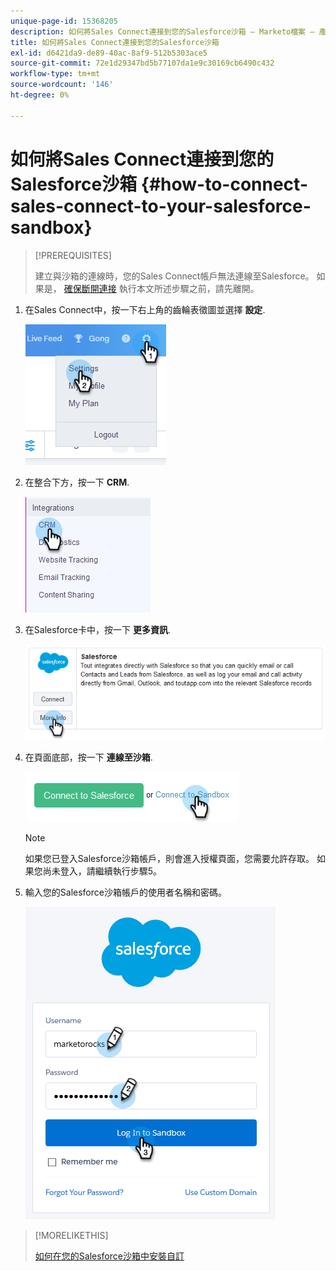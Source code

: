 ```yaml
---
unique-page-id: 15368205
description: 如何將Sales Connect連接到您的Salesforce沙箱 — Marketo檔案 — 產品檔案
title: 如何將Sales Connect連接到您的Salesforce沙箱
exl-id: d6421da9-de89-40ac-8af9-512b5303ace5
source-git-commit: 72e1d29347bd5b77107da1e9c30169cb6490c432
workflow-type: tm+mt
source-wordcount: '146'
ht-degree: 0%

---
```


# 如何將Sales Connect連接到您的Salesforce沙箱 {#how-to-connect-sales-connect-to-your-salesforce-sandbox}

>[!PREREQUISITES]
>
>建立與沙箱的連線時，您的Sales Connect帳戶無法連線至Salesforce。 如果是， [確保斷開連接](/help/marketo/product-docs/marketo-sales-connect/crm/salesforce-integration/disconnect-salesforce-from-your-sales-connect-account.md) 執行本文所述步驟之前，請先離開。

1. 在Sales Connect中，按一下右上角的齒輪表徵圖並選擇 **設定**.

   ![](assets/one-2.png)

1. 在整合下方，按一下 **CRM**.

   ![](assets/two-2.png)

1. 在Salesforce卡中，按一下 **更多資訊**.

   ![](assets/three-2.png)

1. 在頁面底部，按一下 **連線至沙箱**.

   ![](assets/four-2.png)

   >[!NOTE]
   >
   >如果您已登入Salesforce沙箱帳戶，則會進入授權頁面，您需要允許存取。 如果您尚未登入，請繼續執行步驟5。

1. 輸入您的Salesforce沙箱帳戶的使用者名稱和密碼。

   ![](assets/five-2.png)

>[!MORELIKETHIS]
>
>[如何在您的Salesforce沙箱中安裝自訂](/help/marketo/product-docs/marketo-sales-connect/crm/salesforce-customization/how-to-install-customizations-in-your-salesforce-sandbox.md)
